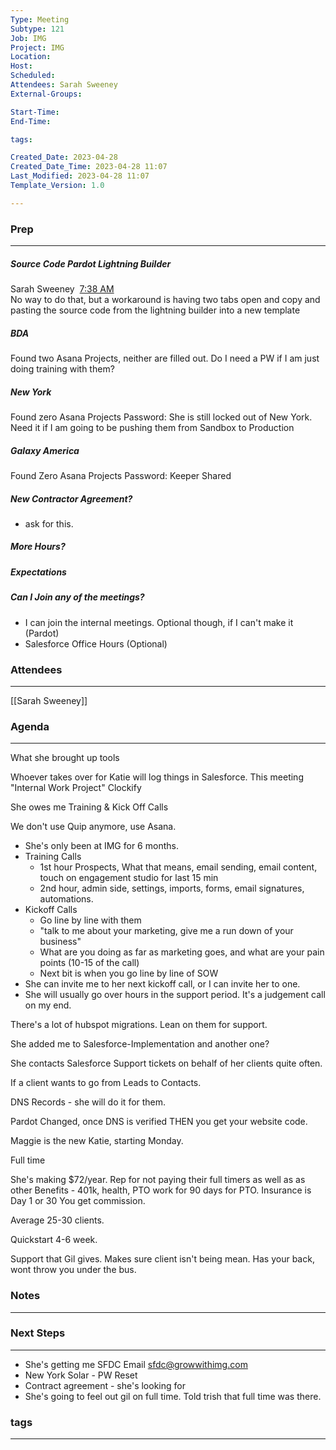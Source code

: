 ```yaml
---
Type: Meeting
Subtype: 121
Job: IMG
Project: IMG
Location: 
Host: 
Scheduled: 
Attendees: Sarah Sweeney
External-Groups: 

Start-Time: 
End-Time: 

tags: 

Created_Date: 2023-04-28
Created_Date_Time: 2023-04-28 11:07
Last_Modified: 2023-04-28 11:07
Template_Version: 1.0

---
```

### Prep
---
##### Source Code Pardot Lightning Builder
Sarah Sweeney  [7:38 AM](https://growwithimg.slack.com/archives/C01L1ADS3HT/p1681997931297349)  
No way to do that, but a workaround is having two tabs open and copy and pasting the source code from the lightning builder into a new template

##### BDA
Found two Asana Projects, neither are filled out.
Do I need a PW if I am just doing training with them?

##### New York 
Found zero Asana Projects
Password: She is still locked out of New York. 
Need it if I am going to be pushing them from Sandbox to Production

##### Galaxy America
Found Zero Asana Projects
Password: Keeper Shared

##### New Contractor Agreement? 
- ask for this. 

##### More Hours?


##### Expectations


##### Can I Join any of the meetings?
- I can join the internal meetings. Optional though, if I can't make it (Pardot)
- Salesforce Office Hours (Optional)




### Attendees 
--- 
[[Sarah Sweeney]]


### Agenda
--- 
What she brought up tools

Whoever takes over for Katie will log things in Salesforce. 
This meeting "Internal Work Project" Clockify 

She owes me Training & Kick Off Calls

We don't use Quip anymore, use Asana. 



- She's only been at IMG for 6 months. 
- Training Calls
	- 1st hour Prospects, What that means, email sending, email content, touch on engagement studio for last 15 min
	- 2nd hour, admin side, settings, imports, forms, email signatures, automations. 
- Kickoff Calls
	- Go line by line with them
	- "talk to me about your marketing, give me a run down of your business"
	- What are you doing as far as marketing goes, and what are your pain points (10-15 of the call)
	- Next bit is when you go line by line of SOW
- She can invite me to her next kickoff call, or I can invite her to one. 
- She will usually go over hours in the support period. It's a judgement call on my end. 

There's a lot of hubspot migrations. 
Lean on them for support. 

She added me to Salesforce-Implementation 
and another one?

She contacts Salesforce Support tickets on behalf of her clients quite often. 

If a client wants to go from Leads to Contacts. 

DNS Records - she will do it for them. 

Pardot Changed, once DNS is verified THEN you get your website code. 

Maggie is the new Katie, starting Monday. 

Full time 

She's making $72/year. Rep for not paying their full timers as well as as other
Benefits - 401k, health, PTO work for 90 days for PTO. 
Insurance is Day 1 or 30 
You get commission. 

Average 25-30 clients. 

Quickstart 4-6 week.

Support that Gil gives. Makes sure client isn't being mean. Has your back, wont throw you under the bus.

### Notes
---



### Next Steps
---
- She's getting me SFDC Email sfdc@growwithimg.com
- New York Solar - PW Reset
- Contract agreement - she's looking for 
- She's going to feel out gil on full time. Told trish that full time was there. 


### tags
---

